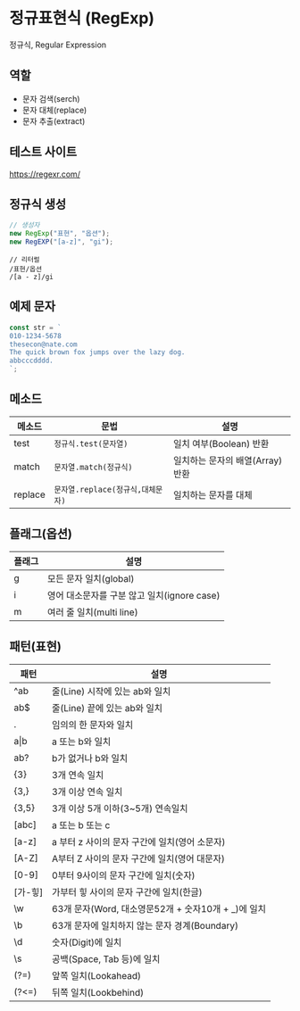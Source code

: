 # 정규표현식 (RegExp)

정규식, Regular Expression

## 역할

- 문자 검색(serch)
- 문자 대체(replace)
- 문자 추출(extract)

## 테스트 사이트

https://regexr.com/

## 정규식 생성

```js
// 생성자
new RegExp("표현", "옵션");
new RegEXP("[a-z]", "gi");
```

```
// 리터럴
/표현/옵션
/[a - z]/gi

```

## 예제 문자

```js
const str = `
010-1234-5678
thesecon@nate.com
The quick brown fox jumps over the lazy dog.
abbcccdddd.
`;
```

## 메소드

| 메소드  | 문법                              | 설명                            |
| ------- | --------------------------------- | ------------------------------- |
| test    | `정규식.test(문자열)`             | 일치 여부(Boolean) 반환         |
| match   | `문자열.match(정규식)`            | 일치하는 문자의 배열(Array)반환 |
| replace | `문자열.replace(정규식,대체문자)` | 일치하는 문자를 대체            |

## 플래그(옵션)

| 플래그 | 설명                                        |
| ------ | ------------------------------------------- |
| g      | 모든 문자 일치(global)                      |
| i      | 영어 대소문자를 구분 않고 일치(ignore case) |
| m      | 여러 줄 일치(multi line)                    |

## 패턴(표현)

| 패턴       | 설명                                                 |
| ---------- | ---------------------------------------------------- |
| ^ab        | 줄(Line) 시작에 있는 ab와 일치                       |
| ab$        | 줄(Line) 끝에 있는 ab와 일치                         |
| .          | 임의의 한 문자와 일치                                |
| a&verbar;b | a 또는 b와 일치                                      |
| ab?        | b가 없거나 b와 일치                                  |
| {3}        | 3개 연속 일치                                        |
| {3,}       | 3개 이상 연속 일치                                   |
| {3,5}      | 3개 이상 5개 이하(3~5개) 연속일치                    |
| [abc]      | a 또는 b 또는 c                                      |
| [a-z]      | a 부터 z 사이의 문자 구간에 일치(영어 소문자)        |
| [A-Z]      | A부터 Z 사이의 문자 구간에 일치(영어 대문자)         |
| [0-9]      | 0부터 9사이의 문자 구간에 일치(숫자)                 |
| [가-힣]    | 가부터 힣 사이의 문자 구간에 일치(한글)              |
| \w         | 63개 문자(Word, 대소영문52개 + 숫자10개 + \_)에 일치 |
| \b         | 63개 문자에 일치하지 않는 문자 경계(Boundary)        |
| \d         | 숫자(Digit)에 일치                                   |
| \s         | 공백(Space, Tab 등)에 일치                           |
| (?=)       | 앞쪽 일치(Lookahead)                                 |
| (?<=)      | 뒤쪽 일치(Lookbehind)                                |
